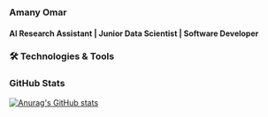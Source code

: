 
### Amany Omar
#### AI Research Assistant | Junior Data Scientist | Software Developer   




### 🛠️ Technologies & Tools 


### GitHub Stats

[![Anurag's GitHub stats](https://github-readme-stats.vercel.app/api?username=moon-2000)](https://github.com/anuraghazra/github-readme-stats)
<!--
**moon-2000/moon-2000** is a ✨ _special_ ✨ repository because its `README.md` (this file) appears on your GitHub profile.

Here are some ideas to get you started:

- 🔭 I’m currently working on ...
- 🌱 I’m currently learning ...
- 👯 I’m looking to collaborate on ...
- 🤔 I’m looking for help with ...
- 💬 Ask me about ...
- 📫 How to reach me: ...
- 😄 Pronouns: ...
- ⚡ Fun fact: ...
-->

